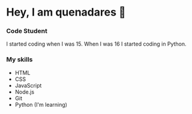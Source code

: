 # Hey, I am quenadares 👋

### Code Student

I started coding when I was 15. When I was 16 I started coding in Python.

### My skills
- HTML
- CSS
- JavaScript
- Node.js
- Git
- Python (I'm learning)
